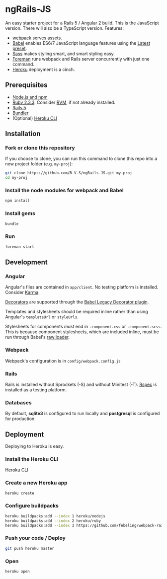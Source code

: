 # ngRails-JS

An easy starter project for a Rails 5 / Angular 2 build. This is the JavaScript version. There will also be a TypeScript version. Features:

* [webpack](https://webpack.github.io/) serves assets.
* [Babel](https://babeljs.io) enables ES6/7 JavaScript language features using the [Latest preset](https://babeljs.io/docs/plugins/preset-latest/).
* [Sass](http://sass-lang.com/) makes styling smart, and smart styling easy.
* [Foreman](https://github.com/ddollar/foreman) runs webpack and Rails server concurrently with just one command.
* [Heroku](https://www.heroku.com/) deployment is a cinch.

## Prerequisites

* [Node.js and npm](https://docs.npmjs.com/getting-started/installing-node)
* [Ruby 2.3.3](https://www.ruby-lang.org/en/). Consider [RVM](https://rvm.io/), if not already installed.
* [Rails 5](http://rubyonrails.org/)
* [Bundler](https://bundler.io/)
* (Optional) [Heroku CLI](https://devcenter.heroku.com/articles/heroku-cli)

## Installation

### Fork or clone this repository

If you choose to clone, you can run this command to clone this repo into a new project folder (e.g. `my-proj`):

```sh
git clone https://github.com/R-V-S/ngRails-JS.git my-proj
cd my-proj
```

### Install the node modules for webpack and Babel

```sh
npm install
```

### Install gems

```sh
bundle
```

### Run

```sh
foreman start
```

## Development

### Angular

Angular's files are contained in `app/client`. No testing platform is installed. Consider [Karma](https://karma-runner.github.io/1.0/index.html).

[Decorators](https://angular.io/docs/ts/latest/api/core/index/Component-decorator.html) are supported through the [Babel Legacy Decorator plugin](https://github.com/loganfsmyth/babel-plugin-transform-decorators-legacy).

Templates and stylesheets should be required inline rather than using Angular's `templateUrl` or `styleUrls`.

Stylesheets for components _must_ end in `.component.css` or `.component.scss`. This is because component stylesheets, which are included inline, must be run through Babel's [raw loader](https://github.com/webpack/raw-loader).

### Webpack

Webpack's configuration is in `config/webpack.config.js`

### Rails

Rails is installed without Sprockets (-S) and without Minitest (-T). [Rspec](http://rspec.info/) is installed as a testing platform.

### Databases

By default, **sqlite3** is configured to run locally and **postgresql** is configured for production.

## Deployment

Deploying to Heroku is easy.

### Install the Heroku CLI

[Heroku CLI](https://devcenter.heroku.com/articles/heroku-cli)

### Create a new Heroku app

```sh
heroku create
```

### Configure buildpacks

```sh
heroku buildpacks:add --index 1 heroku/nodejs
heroku buildpacks:add --index 2 heroku/ruby
heroku buildpacks:add --index 3 https://github.com/febeling/webpack-rails-buildpack.git
```

### Push your code / Deploy

```sh
git push heroku master
```

### Open

```sh
heroku open
```